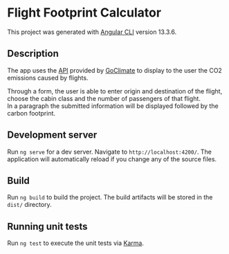 # Flight Footprint Calculator

This project was generated with [Angular CLI](https://github.com/angular/angular-cli) version 13.3.6.

## Description

The app uses the [API](https://api.goclimate.com/docs) provided by [GoClimate](https://www.goclimate.com/) to display to the user the CO2 emissions caused by flights.

Through a form, the user is able to enter origin and destination of the flight, choose the cabin class and the number of passengers of that flight.</br>
In a paragraph the submitted information will be displayed followed by the carbon footprint.


## Development server

Run `ng serve` for a dev server. Navigate to `http://localhost:4200/`. The application will automatically reload if you change any of the source files.

## Build

Run `ng build` to build the project. The build artifacts will be stored in the `dist/` directory.

## Running unit tests

Run `ng test` to execute the unit tests via [Karma](https://karma-runner.github.io).
